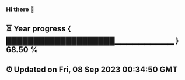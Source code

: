 ### Hi there 👋
⏳ Year progress { ████████████████████▁▁▁▁▁▁▁▁▁▁ } 68.50 %
---
⏰ Updated on Fri, 08 Sep 2023 00:34:50 GMT
---
